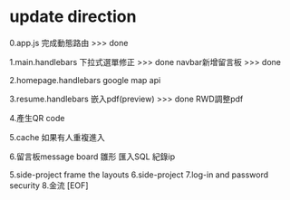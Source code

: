 # update direction

0.app.js 完成動態路由 >>> done

1.main.handlebars
  下拉式選單修正 >>> done
  navbar新增留言板 >>> done

2.homepage.handlebars
  google map api

3.resume.handlebars
  嵌入pdf(preview) >>> done
  RWD調整pdf

4.產生QR code

5.cache
  如果有人重複進入

6.留言板message board
  雛形
  匯入SQL
  紀錄ip

5.side-project frame the layouts
6.side-project
7.log-in and password security
8.金流
[EOF]
